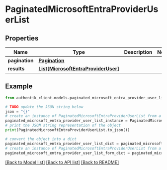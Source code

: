 # PaginatedMicrosoftEntraProviderUserList


## Properties

Name | Type | Description | Notes
------------ | ------------- | ------------- | -------------
**pagination** | [**Pagination**](Pagination.md) |  | 
**results** | [**List[MicrosoftEntraProviderUser]**](MicrosoftEntraProviderUser.md) |  | 

## Example

```python
from authentik_client.models.paginated_microsoft_entra_provider_user_list import PaginatedMicrosoftEntraProviderUserList

# TODO update the JSON string below
json = "{}"
# create an instance of PaginatedMicrosoftEntraProviderUserList from a JSON string
paginated_microsoft_entra_provider_user_list_instance = PaginatedMicrosoftEntraProviderUserList.from_json(json)
# print the JSON string representation of the object
print(PaginatedMicrosoftEntraProviderUserList.to_json())

# convert the object into a dict
paginated_microsoft_entra_provider_user_list_dict = paginated_microsoft_entra_provider_user_list_instance.to_dict()
# create an instance of PaginatedMicrosoftEntraProviderUserList from a dict
paginated_microsoft_entra_provider_user_list_form_dict = paginated_microsoft_entra_provider_user_list.from_dict(paginated_microsoft_entra_provider_user_list_dict)
```
[[Back to Model list]](../README.md#documentation-for-models) [[Back to API list]](../README.md#documentation-for-api-endpoints) [[Back to README]](../README.md)


